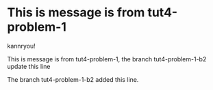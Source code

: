 This is message is from tut4-problem-1
=======
kannryou!

This is message is from tut4-problem-1, the branch tut4-problem-1-b2 update this line

The branch tut4-problem-1-b2 added this line.
